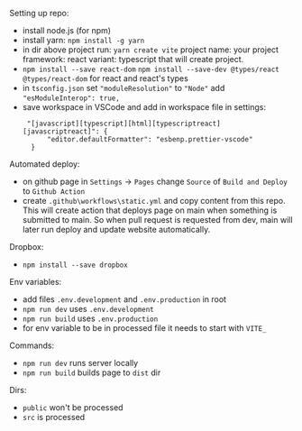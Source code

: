 Setting up repo:
- install node.js (for npm)
- install yarn: `npm install -g yarn`
- in dir above project run: `yarn create vite`
  project name: your project
  framework: react
  variant: typescript 
  that will create project.
- `npm install --save react-dom`
  `npm install --save-dev @types/react @types/react-dom`
  for react and react's types
- in `tsconfig.json`
  set `"moduleResolution"` to `"Node"`
  add `"esModuleInterop": true,`
- save workspace in VSCode and add in workspace file in settings:
  ```
   "[javascript][typescript][html][typescriptreact][javascriptreact]": {
        "editor.defaultFormatter": "esbenp.prettier-vscode"
    }
  ```

Automated deploy:
- on github page in `Settings` -> `Pages`
  change `Source` of `Build and Deploy` to `Github Action`
- create `.github\workflows\static.yml` and copy content from this repo.
  This will create action that deploys page on main when something is submitted to main. 
  So when pull request is requested from dev, main will later run deploy and update website automatically.

Dropbox:
- `npm install --save dropbox`

Env variables:
- add files `.env.development` and `.env.production` in root
- `npm run dev` uses `.env.development`
- `npm run build` uses `.env.production`
- for env variable to be in processed file it needs to start with `VITE_`

Commands:
- `npm run dev` runs server locally 
- `npm run build` builds page to `dist` dir

Dirs:
- `public` won't be processed
- `src` is processed